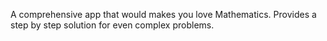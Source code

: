 A comprehensive app that would makes you love Mathematics. Provides a step by step solution for even complex problems.